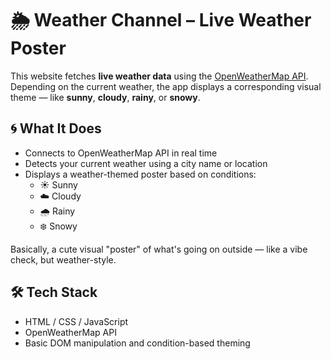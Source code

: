 # 🌦 Weather Channel – Live Weather Poster

This website fetches **live weather data** using the [OpenWeatherMap API](https://openweathermap.org/api). Depending on the current weather, the app displays a corresponding visual theme — like **sunny**, **cloudy**, **rainy**, or **snowy**.

## 🌀 What It Does

- Connects to OpenWeatherMap API in real time  
- Detects your current weather using a city name or location  
- Displays a weather-themed poster based on conditions:
  - ☀️ Sunny  
  - ☁️ Cloudy  
  - 🌧 Rainy  
  - ❄️ Snowy

Basically, a cute visual "poster" of what's going on outside — like a vibe check, but weather-style.  

## 🛠 Tech Stack

- HTML / CSS / JavaScript  
- OpenWeatherMap API  
- Basic DOM manipulation and condition-based theming


